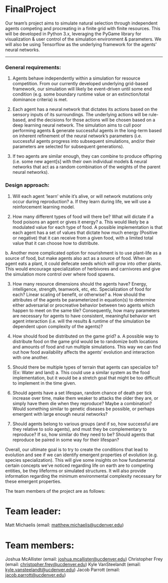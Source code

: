 # FinalProject
Our team’s project aims to simulate natural selection through independent agents competing and procreating in a finite grid with finite resources. This will be developed in Python 3.x, leveraging the PyGame library for visualization & user control of the simulation environment & parameters. We will also be using Tensorflow as the underlying framework for the agents’ neural networks.

-------------------

### General requirements:
1.	Agents behave independently within a simulation for resource competition. From our currently developed underlying grid-based framework, our simulation will likely be event-driven until some end condition (e.g. some boundary runtime value or an extinction/total dominance criteria) is met.

2.	Each agent has a neural network that dictates its actions based on the sensory inputs of its surroundings. The underlying actions will be rule-based, and the decisions for those actions will be chosen based on a deep learning neural network. The simulation aims to cull poor performing agents & generate successful agents in the long-term based on inherent refinement of the neural network’s parameters (i.e. successful agents progress into subsequent simulations, and/or their parameters are selected for subsequent generations).

3.	If two agents are similar enough, they can combine to produce offspring (i.e. some new agent[s] with their own individual models & neural networks that act as a random combination of the weights of the parent neural networks).

### Design approach:
1.	Will each agent ‘learn’ while it’s alive, or will network mutations only occur during reproduction?
a.	If they learn during life, we will use a reinforcement learning model.

2.	How many different types of food will there be? What will dictate if a food poisons an agent or gives it energy?
a.	This would likely be a modulated value for each type of food. A possible implementation is that each agent has a set of values that dictate how much energy (Positive or negative) that it can receive from a given food, with a limited total value that it can choose how to distribute.

b.	Another more complicated option for nourishment is to use plant-life as a source of food, but make agents also act as a source of food. When an agent eats a plant, it could defecate seeds which will grow into other plants. This would encourage specialization of herbivores and carnivores and give the simulation more control over where food spawns.

3.	How many resource dimensions should the agents have? Energy, intelligence, strength, teamwork, etc, etc. Specialization of food for each? Linear scaling of benefit, or otherwise?
a.	How should the attributes of the agents be parameterized in equation(s) to determine either adversarial or procreative behavior between two agents which happen to meet on the same tile? Consequently, how many parameters are necessary for agents to have consistent, meaningful behavior wrt agent interaction (i.e. will the results & runtime of the simulation be dependent upon complexity of the agents)?

4.	How should food be distributed on the game grid?
a.	A possible way to distribute food on the game grid would be to randomize both    locations and amounts of food and run multiple simulations. This way we can find out how food availability affects the agents’ evolution and interaction with one another.

5.	Should there be multiple types of terrain that agents can specialize to? (Ex: Water and land)
a.	This could use a similar system as the food implementation, but it would be a stretch goal that might be too difficult to implement in the time given.

6.	Should agents have a set lifespan, random chance of death per tick increase over time, make them weaker to attacks the older they are, or simply have them die when they reproduce? Maybe a combination? Would something similar to genetic diseases be possible, or perhaps emergent with large enough neural networks? 

7.	Should agents belong to various groups (and if so, how successful are they relative to solo agents), and must they be complementary to reproduce? If so, how similar do they need to be? Should agents that reproduce be paired in some way for their lifespan?

Overall, our ultimate goal is to try to create the conditions that lead to evolution and see if we can identify emergent properties of evolution (e.g. species specialization). This will give some insights on how fundamental certain concepts we’ve noticed regarding life on earth are to competing entities, be they lifeforms or simulated structures. It will also provide information regarding the minimum environmental complexity necessary for these emergent properties.

The team members of the project are as follows:

# Team leader: 
Matt Michaelis (email: matthew.michaelis@ucdenver.edu)
# Team members:
Joshua McAllister (email: joshua.mcallister@ucdenver.edu)
Christopher Frey (email: christopher.frey@ucdenver.edu)
Kyle VanSteelandt (email: kyle.vansteelandt@ucdenver.edu)
Jacob Parrott (email: jacob.parrott@ucdenver.edu)

